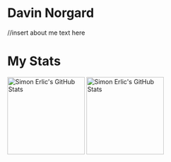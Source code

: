 <!--
**DavinCNorgard/DavinCNorgard** is a ✨ _special_ ✨ repository because its `README.md` (this file) appears on your GitHub profile.

Here are some ideas to get you started:

- 🔭 I’m currently working on ...
- 🌱 I’m currently learning ...
- 👯 I’m looking to collaborate on ...
- 🤔 I’m looking for help with ...
- 💬 Ask me about ...
- 📫 How to reach me: ...
- 😄 Pronouns: ...
- ⚡ Fun fact: ...
-->

# Davin Norgard

//insert about me text here

# My Stats
<p align="left">
   <img align="center" height="175" alt="Simon Erlic's GitHub Stats" src="https://github-readme-stats.vercel.app/api?username=davincnorgard&theme=github_dark&show_icons=true&count_private=true&disable_animations=true&include_all_commits=true" />

  <img align="center" height="175" alt="Simon Erlic's GitHub Stats" src="https://github-readme-stats.vercel.app/api/top-langs/?username=davincnorgard&layout=compact&theme=github_dark" />
</p>

